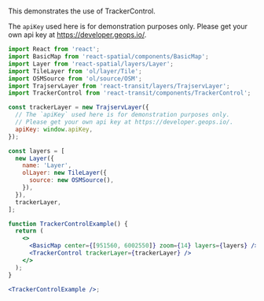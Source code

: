 #

This demonstrates the use of TrackerControl.

The `apiKey` used here is for demonstration purposes only. Please get your own api key at https://developer.geops.io/.

```jsx
import React from 'react';
import BasicMap from 'react-spatial/components/BasicMap';
import Layer from 'react-spatial/layers/Layer';
import TileLayer from 'ol/layer/Tile';
import OSMSource from 'ol/source/OSM';
import TrajservLayer from 'react-transit/layers/TrajservLayer';
import TrackerControl from 'react-transit/components/TrackerControl';

const trackerLayer = new TrajservLayer({
  // The `apiKey` used here is for demonstration purposes only.
  // Please get your own api key at https://developer.geops.io/.
  apiKey: window.apiKey,
});

const layers = [
  new Layer({
    name: 'Layer',
    olLayer: new TileLayer({
      source: new OSMSource(),
    }),
  }),
  trackerLayer,
];

function TrackerControlExample() {
  return (
    <>
      <BasicMap center={[951560, 6002550]} zoom={14} layers={layers} />
      <TrackerControl trackerLayer={trackerLayer} />
    </>
  );
}

<TrackerControlExample />;
```
